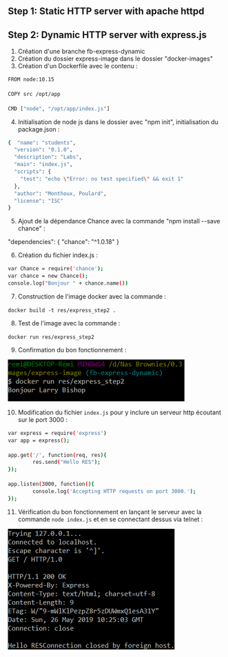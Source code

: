 ## Step 1: Static HTTP server with apache httpd



## Step 2: Dynamic HTTP server with express.js

1. Création d'une branche fb-express-dynamic
2. Création du dossier express-image dans le dossier "docker-images"
3. Création d'un Dockerfile avec le contenu :

```bash
FROM node:10.15

COPY src /opt/app

CMD ["node", "/opt/app/index.js"]
```

4. Initialisation de node js dans le dossier avec "npm init", initialisation du package.json :

```bash
{  "name": "students",
  "version": "0.1.0",
  "description": "Labs",
  "main": "index.js",
  "scripts": {
    "test": "echo \"Error: no test specified\" && exit 1"
  },
  "author": "Monthoux, Poulard",
  "license": "ISC"
}
```

5. Ajout de la dépendance Chance avec la commande "npm install --save chance" :

"dependencies": {
  "chance": "^1.0.18"
}

6. Création du fichier index.js :

```bash
var Chance = require('chance');
var chance = new Chance();
console.log("Bonjour " + chance.name())
```

7. Construction de l'image docker avec la commande :

`docker build -t res/express_step2 .`

8. Test de l'image avec la commande :

`docker run res/express_step2`

9. Confirmation du bon fonctionnement :

![nodeChanceNameDocker](.\images\nodeChanceNameDocker.png)

10. Modification du fichier `index.js` pour y inclure un serveur http écoutant sur le port 3000 :

```bash
var express = require('express')
var app = express();

app.get('/', function(req, res){
        res.send("Hello RES");
});

app.listen(3000, function(){
        console.log('Accepting HTTP requests on port 3000.');
});
```

11. Vérification du bon fonctionnement en lançant le serveur avec la commande `node index.js` et en se connectant dessus via telnet :

![nodeChanceNameDocker](.\images\telnetExpress.png)